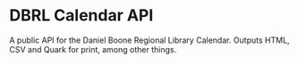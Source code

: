 DBRL Calendar API
============

A public API for the Daniel Boone Regional Library Calendar. Outputs HTML, CSV and Quark for print, among other things.

